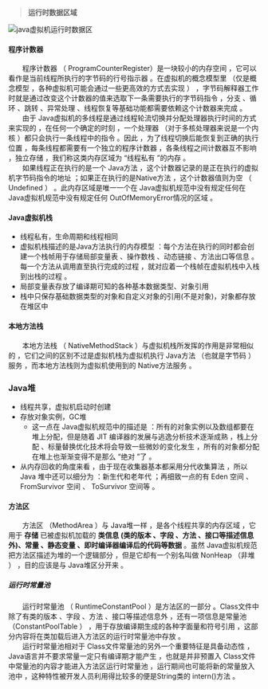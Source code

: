 > **运行时数据区域**
>
![java虚拟机运行时数据区](https://timgsa.baidu.com/timg?image&quality=80&size=b9999_10000&sec=1496398859055&di=1374077773d3bb3f5a03988b0455eaea&imgtype=0&src=http%3A%2F%2Fimage.lxway.com%2Fupload%2Fb%2Fd8%2Fbd8dddc76a17810a9c1ce408d533b9e8_thumb.png)

#### 程序计数器

　　程序计数器 （ ProgramCounterRegister）是一块较小的内存空间 ，它可以看作是当前线程所执行的字节码的行号指示器 。在虚拟机的概念模型里 （仅是概念模型 ，各种虚拟机可能会通过一些更高效的方式去实现 ） ，字节码解释器工作时就是通过改变这个计数器的值来选取下一条需要执行的字节码指令 ，分支 、循环 、跳转 、异常处理 、线程恢复等基础功能都需要依赖这个计数器来完成 。   
　　由于 Java虚拟机的多线程是通过线程轮流切换并分配处理器执行时间的方式来实现的 ，在任何一个确定的时刻 ，一个处理器 （对于多核处理器来说是一个内核 ）都只会执行一条线程中的指令 。因此 ，为了线程切换后能恢复到正确的执行位置 ，每条线程都需要有一个独立的程序计数器 ，各条线程之间计数器互不影响 ，独立存储 ，我们称这类内存区域为 “线程私有 ”的内存 。   
　　如果线程正在执行的是一个 Java方法 ，这个计数器记录的是正在执行的虚拟机字节码指令的地址 ；如果正在执行的是Native方法 ，这个计数器值则为空 （ Undefined ） 。此内存区域是唯一一个在 Java虚拟机规范中没有规定任何在 Java虚拟机规范中没有规定任何 OutOfMemoryError情况的区域 。

#### Java虚拟机栈

- 线程私有，生命周期和线程相同
- 虚拟机栈描述的是Java方法执行的内存模型 ：每个方法在执行的同时都会创建一个栈帧用于存储局部变量表 、操作数栈 、动态链接 、方法出口等信息 。每一个方法从调用直至执行完成的过程 ，就对应着一个栈帧在虚拟机栈中入栈到出栈的过程 。
- 局部变量表存放了编译期可知的各种基本数据类型、对象引用
- 栈中只保存基础数据类型的对象和自定义对象的引用(不是对象)，对象都存放在堆区中

#### 本地方法栈

　　本地方法栈 （ NativeMethodStack ）与虚拟机栈所发挥的作用是非常相似的 ，它们之间的区别不过是虚拟机栈为虚拟机执行 Java方法 （也就是字节码 ）服务 ，而本地方法栈则为虚拟机使用到的 Native方法服务 。

### Java堆

- 线程共享，虚拟机启动时创建
- 存放对象实例，GC堆
	- 这一点在 Java虚拟机规范中的描述是 ：所有的对象实例以及数组都要在堆上分配，但是随着 JIT 编译器的发展与逃逸分析技术逐渐成熟 ，栈上分配 、标量替换优化技术将会导致一些微妙的变化发生 ，所有的对象都分配在堆上也渐渐变得不是那么 “绝对 ”了 。
- 从内存回收的角度来看 ，由于现在收集器基本都采用分代收集算法 ，所以 Java 堆中还可以细分为 ：新生代和老年代 ；再细致一点的有 Eden 空间 、 FromSurvivor 空间 、 ToSurvivor 空间等 。

#### 方法区

　　方法区 （MethodArea ）与 Java堆一样 ，是各个线程共享的内存区域 ，它用于 **存储** 已被虚拟机加载的 **类信息 (类的版本 、字段 、方法 、接口等描述信息外)、常量 、静态变量 、即时编译器编译后的代码等数据** 。虽然 Java虚拟机规范把方法区描述为堆的一个逻辑部分 ，但是它却有一个别名叫做 NonHeap （非堆 ） ，目的应该是与 Java堆区分开来 。

##### 运行时常量池

　　运行时常量池 （ RuntimeConstantPool ）是方法区的一部分 。Class文件中除了有类的版本 、字段 、方法 、接口等描述信息外 ，还有一项信息是常量池 （ConstantPoolTable ） ，用于存放编译期生成的各种字面量和符号引用 ，这部分内容将在类加载后进入方法区的运行时常量池中存放 。   
　　运行时常量池相对于 Class文件常量池的另外一个重要特征是具备动态性 ， Java语言并不要求常量一定只有编译期才能产生 ，也就是并非预置入 Class文件中常量池的内容才能进入方法区运行时常量池 ，运行期间也可能将新的常量放入池中 ，这种特性被开发人员利用得比较多的便是String类的 intern()方法 。
